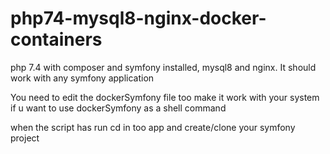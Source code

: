 # php74-mysql8-nginx-docker-containers
php 7.4 with composer and symfony  installed, mysql8 and nginx. It should work with any symfony application

You need to edit the dockerSymfony file too make it work with your system if u want to use dockerSymfony as a shell command

when the script has run cd in too app and create/clone your symfony project

